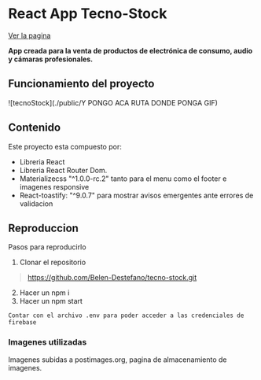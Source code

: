# React App Tecno-Stock
[Ver la pagina](https://belen-destefano.github.io/tecno-stock/)

**App creada para la venta de productos de electrónica de consumo, audio y cámaras profesionales.**

## Funcionamiento del proyecto
![tecnoStock](./public/Y PONGO ACA RUTA DONDE PONGA GIF)
 
## Contenido
Este proyecto esta compuesto por:
* Libreria React
* Libreria React Router Dom.
* Materializecss "^1.0.0-rc.2" tanto para el menu como el footer e imagenes responsive
* React-toastify: "^9.0.7" para mostrar avisos emergentes ante errores de validacion

## Reproduccion
Pasos para reproducirlo
1. Clonar el repositorio
> https://github.com/Belen-Destefano/tecno-stock.git
2. Hacer un npm i
3. Hacer un npm start

```Contar con el archivo .env para poder acceder a las credenciales de firebase ``` 

### Imagenes utilizadas
Imagenes subidas a postimages.org, pagina de almacenamiento de imagenes.

